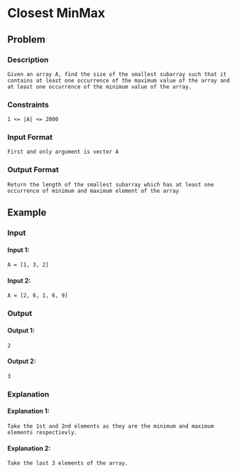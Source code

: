 # Closest MinMax

## Problem

### Description

    Given an array A, find the size of the smallest subarray such that it contains at least one occurrence of the maximum value of the array and at least one occurrence of the minimum value of the array.

### Constraints

    1 <= |A| <= 2000

### Input Format

    First and only argument is vector A

### Output Format

    Return the length of the smallest subarray which has at least one occurrence of minimum and maximum element of the array

## Example

### Input

#### Input 1:

    A = [1, 3, 2]

#### Input 2:

    A = [2, 6, 1, 6, 9]

### Output

#### Output 1:

    2

#### Output 2:

    3

### Explanation

#### Explanation 1:

    Take the 1st and 2nd elements as they are the minimum and maximum elements respectievly.

#### Explanation 2:

    Take the last 3 elements of the array.
